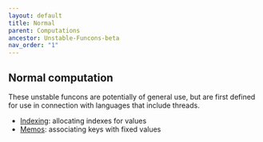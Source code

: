```yaml
---
layout: default
title: Normal
parent: Computations
ancestor: Unstable-Funcons-beta
nav_order: "1"
---
```


Normal computation
------------------

These unstable funcons are potentially of general use, but are first defined
for use in connection with languages that include threads.

- [Indexing]\: allocating indexes for values
- [Memos]\: associating keys with fixed values

[Indexing]:       Indexing
[Memos]:          Memos

[Unstable-Languages-beta]: ../../../Unstable-Languages-beta
